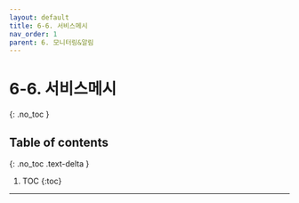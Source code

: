 ```yaml
---
layout: default
title: 6-6. 서비스메시
nav_order: 1
parent: 6. 모니터링&알림
---
```


# 6-6. 서비스메시
{: .no_toc }

## Table of contents
{: .no_toc .text-delta }

1. TOC
{:toc}

---
